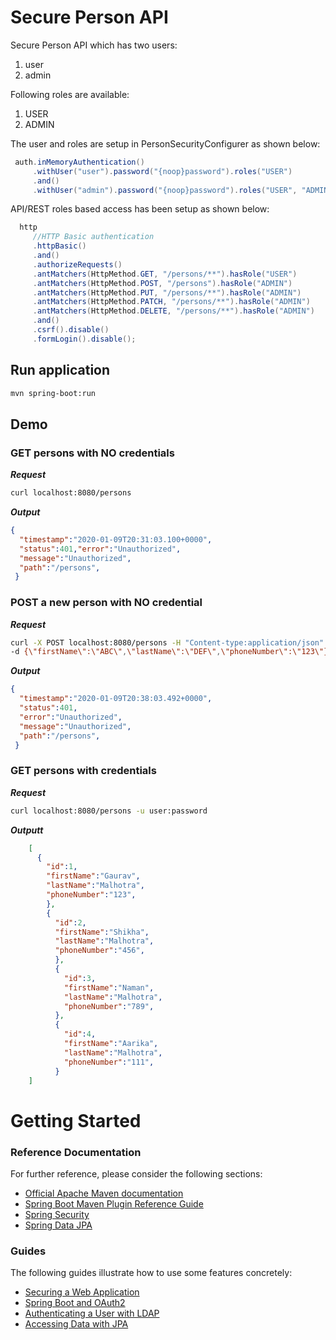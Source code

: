 # Secure Person API

Secure Person API which has two users:
1. user
2. admin

Following roles are available:
1. USER
2. ADMIN

The user and roles are setup in PersonSecurityConfigurer as shown below:

```java
 auth.inMemoryAuthentication()
     .withUser("user").password("{noop}password").roles("USER")
     .and()
     .withUser("admin").password("{noop}password").roles("USER", "ADMIN");
```
API/REST roles based access has been setup as shown below:


```java
  http
     //HTTP Basic authentication
     .httpBasic()
     .and()
     .authorizeRequests()
     .antMatchers(HttpMethod.GET, "/persons/**").hasRole("USER")
     .antMatchers(HttpMethod.POST, "/persons").hasRole("ADMIN")
     .antMatchers(HttpMethod.PUT, "/persons/**").hasRole("ADMIN")
     .antMatchers(HttpMethod.PATCH, "/persons/**").hasRole("ADMIN")
     .antMatchers(HttpMethod.DELETE, "/persons/**").hasRole("ADMIN")
     .and()
     .csrf().disable()
     .formLogin().disable();
```

## Run application

```bash
mvn spring-boot:run

```

## Demo


### GET persons with NO credentials

_**Request**_
```bash
curl localhost:8080/persons

```
_**Output**_
```json
{
  "timestamp":"2020-01-09T20:31:03.100+0000",
  "status":401,"error":"Unauthorized",
  "message":"Unauthorized",
  "path":"/persons",
 }
```

### POST a new person with NO credential

_**Request**_
```bash
curl -X POST localhost:8080/persons -H "Content-type:application/json" 
-d {\"firstName\":\"ABC\",\"lastName\":\"DEF\",\"phoneNumber\":\"123\"}

```
_**Output**_
```json
{ 
  "timestamp":"2020-01-09T20:38:03.492+0000",
  "status":401,
  "error":"Unauthorized",
  "message":"Unauthorized",
  "path":"/persons",
 }
```

### GET persons with credentials

_**Request**_
```bash
curl localhost:8080/persons -u user:password

```
_**Outputt**_
```json
    [
      {
        "id":1,
        "firstName":"Gaurav",
        "lastName":"Malhotra",
        "phoneNumber":"123",
        },
        {
          "id":2,
          "firstName":"Shikha",
          "lastName":"Malhotra",
          "phoneNumber":"456",
          },
          {
            "id":3,
            "firstName":"Naman",
            "lastName":"Malhotra",
            "phoneNumber":"789",
          },
          {
            "id":4,
            "firstName":"Aarika",
            "lastName":"Malhotra",
            "phoneNumber":"111",
          }
    ]
```


# Getting Started

### Reference Documentation
For further reference, please consider the following sections:

* [Official Apache Maven documentation](https://maven.apache.org/guides/index.html)
* [Spring Boot Maven Plugin Reference Guide](https://docs.spring.io/spring-boot/docs/2.2.2.RELEASE/maven-plugin/)
* [Spring Security](https://docs.spring.io/spring-boot/docs/2.2.2.RELEASE/reference/htmlsingle/#boot-features-security)
* [Spring Data JPA](https://docs.spring.io/spring-boot/docs/2.2.2.RELEASE/reference/htmlsingle/#boot-features-jpa-and-spring-data)

### Guides
The following guides illustrate how to use some features concretely:

* [Securing a Web Application](https://spring.io/guides/gs/securing-web/)
* [Spring Boot and OAuth2](https://spring.io/guides/tutorials/spring-boot-oauth2/)
* [Authenticating a User with LDAP](https://spring.io/guides/gs/authenticating-ldap/)
* [Accessing Data with JPA](https://spring.io/guides/gs/accessing-data-jpa/)


